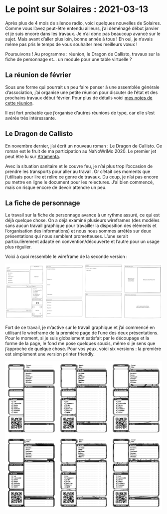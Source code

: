 # Le point sur Solaires : 2021-03-13

Après plus de 4 mois de silence radio, voici quelques nouvelles de Solaires. Comme vous l’avez peut-être entendu ailleurs, j’ai déménagé début janvier et je suis encore dans les travaux. Je n’ai donc pas beaucoup avancé sur le sujet. Mais avant d’aller plus loin, bonne année à tous ! Eh oui, je n’avais même pas pris le temps de vous souhaiter mes meilleurs vœux !

Poursuivons ! Au programme : réunion, le Dragon de Callisto, travaux sur la fiche de personnage et… un module pour une table virtuelle ?

## La réunion de février

Sous une forme qui pourrait un peu faire penser à une assemblée générale d’association, j’ai organisé une petite réunion pour discuter de l’état et des prochains travaux début février. Pour plus de détails voici [mes notes de cette réunion](reunion%20-%202021-02-02.md).

Il est fort probable que j’organise d’autres réunions de type, car elle s’est avérée très intéressante.

## Le Dragon de Callisto

En novembre dernier, j’ai écrit un nouveau roman : Le Dragon de Callisto. Ce roman est le fruit de ma participation au NaNoWriMo 2020. Le premier jet peut être lu sur [Atramenta](https://www.atramenta.net/lire/solaires--le-dragon-de-callisto-nanowrimo-2020/83218).

Avec la situation sanitaire et le couvre feu, je n’ai plus trop l’occasion de prendre les transports pour aller au travail. Or c’était ces moments que j’utilisais pour lire et relire ce genre de travaux. Du coup, je n’ai pas encore pu mettre en ligne le document pour les relectures. J’ai bien commencé, mais on risque encore de devoir attendre un peu.

## La fiche de personnage

Le travail sur la fiche de personnage avance à un rythme assuré, ce qui est déjà quelque chose. On a déjà examiné plusieurs wireframes (des modèles sans aucun travail graphique pour travailler la disposition des éléments et l’organisation des informations) et nous nous sommes arrêtés sur deux présentations qui nous semblent prometteuses. L’une serait particulièrement adapté en convention/découverte et l’autre pour un usage plus régulier.

Voici à quoi ressemble le wireframe de la seconde version :

![Wireframe du layout régulier](illustrations/fiche_perso_17_wireframe_1.png)

Fort de ce travail, je m’active sur le travail graphique et j’ai commencé en utilisant le wireframe de la première page de l’une des deux présentations. Pour le moment, si je suis globalement satisfait par le découpage et la forme de la page, le fond me pose quelques soucis, même si je sens que j’approche de quelque chose. Pour vos yeux, voici six versions : la première est simplement une version printer friendly.

![Assemblage de six propositions de mise en page](illustrations/fiche_perso_17_test_fond.png)